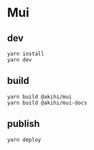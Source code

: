 # Mui

## dev

```
yarn install
yarn dev
```

## build

```
yarn build @akihi/mui
yarn build @akihi/mui-docs
```

## publish

```
yarn deploy
```